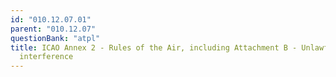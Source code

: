 ```yaml
---
id: "010.12.07.01"
parent: "010.12.07"
questionBank: "atpl"
title: ICAO Annex 2 - Rules of the Air, including Attachment B - Unlawful
  interference
---
```

